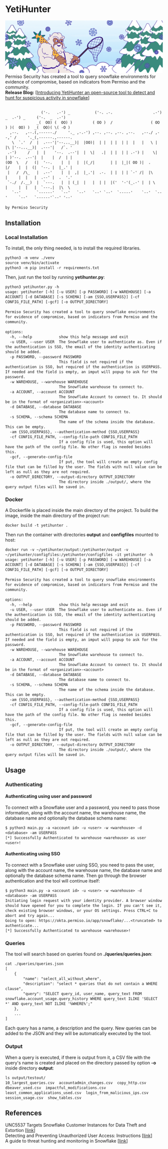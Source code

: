# YetiHunter
![image](.img/Yeti-Snowflake.png)
Permiso Security has created a tool to query snowflake environments for evidence of compromise, based on indicators from Permiso and the community.\
**Release Blog:** [[Introducing YetiHunter an open-source tool to detect and hunt for suspicious activity in snowflake](https://permiso.io/blog/introducing-yetihunter-an-open-source-tool-to-detect-and-hunt-for-suspicious-activity-in-snowflake)]
````

                ('-.   .-') _           ('-. .-.                  .-') _  .-') _     ('-.  _  .-')
              _(  OO) (  OO) )         ( OO )  /                 ( OO ) )(  OO) )  _(  OO)( \( -O )
  ,--.   ,--.(,------./     '._ ,-.-') ,--. ,--. ,--. ,--.   ,--./ ,--,' /     '._(,------.,------.
   \  `.'  /  |  .---'|'--...__)|  |OO)|  | |  | |  | |  |   |   \ |  |\ |'--...__)|  .---'|   /`. '
 .-')     /   |  |    '--.  .--'|  |  \|   .|  | |  | | .-') |    \|  | )'--.  .--'|  |    |  /  | |
(OO  \   /   (|  '--.    |  |   |  |(_/|       | |  |_|( OO )|  .     |/    |  |  (|  '--. |  |_.' |
 |   /  /\_   |  .--'    |  |  ,|  |_.'|  .-.  | |  | | `-' /|  |\    |     |  |   |  .--' |  .  '.'
 `-./  /.__)  |  `---.   |  | (_|  |   |  | |  |('  '-'(_.-' |  | \   |     |  |   |  `---.|  |\  \
   `--'       `------'   `--'   `--'   `--' `--'  `-----'    `--'  `--'     `--'   `------'`--' '--'
                                                                       by Permiso Security
````
## Installation
### Local Installation
To install, the only thing needed, is to install the required libraries.
````
python3 -m venv ./venv
source venv/bin/activate
python3 -m pip install -r requirements.txt
````
Then, just run the tool by running **yetihunter.py**:
````
python3 yetihunter.py -h
usage: yetihunter [-h] [-u USER] [-p PASSWORD] [-w WAREHOUSE] [-a ACCOUNT] [-d DATABASE] [-s SCHEMA] [-am {SSO,USERPASS}] [-cf CONFIG_FILE_PATH] [-gcf] [-o OUTPUT_DIRECTORY]

Permiso Security has created a tool to query snowflake environments for evidence of compromise, based on indicators from Permiso and the community.

options:
  -h, --help            show this help message and exit
  -u USER, --user USER  The Snowflake user to authenticate as. Even if the authentication is SSO, the email of the identity authenticating should be added.
  -p PASSWORD, --password PASSWORD
                        This field is not required if the authentication is SSO, but required if the authentication is USERPASS. If needed and the field is empty, an imput will popup to ask for the password.
  -w WAREHOUSE, --warehouse WAREHOUSE
                        The Snowflake warehouse to connect to.
  -a ACCOUNT, --account ACCOUNT
                        The Snowflake Account to connect to. It should be in the format of <organization>-<account>
  -d DATABASE, --database DATABASE
                        The database name to connect to.
  -s SCHEMA, --schema SCHEMA
                        The name of the schema inside the database. This can be empty.
  -am {SSO,USERPASS}, --authentication-method {SSO,USERPASS}
  -cf CONFIG_FILE_PATH, --config-file-path CONFIG_FILE_PATH
                        If a config file is used, this option will have the path of the config file. No other flag is needed besides this.
  -gcf, --generate-config-file
                        If put, the tool will create an empty config file that can be filled by the user. The fields with null value can be left as null as they are not required.
  -o OUTPUT_DIRECTORY, --output-directory OUTPUT_DIRECTORY
                        The directory inside ./output/, where the query output files will be saved in.
````
### Docker
A Dockerfile is placed inside the main directory of the project. To build the image, inside the main directory of the project run:
````
docker build -t yetihunter .
````
Then run the container with directories **output** and **configfiles** mounted to host:
````
docker run -v ~/yetihunter/output:/yetihunter/output -v ~/yetihunter/configfiles:/yetihunter/configfiles -it yetihunter -h
usage: yetihunter [-h] [-u USER] [-p PASSWORD] [-w WAREHOUSE] [-a ACCOUNT] [-d DATABASE] [-s SCHEMA] [-am {SSO,USERPASS}] [-cf CONFIG_FILE_PATH] [-gcf] [-o OUTPUT_DIRECTORY]

Permiso Security has created a tool to query snowflake environments for evidence of compromise, based on indicators from Permiso and the community.

options:
  -h, --help            show this help message and exit
  -u USER, --user USER  The Snowflake user to authenticate as. Even if the authentication is SSO, the email of the identity authenticating should be added.
  -p PASSWORD, --password PASSWORD
                        This field is not required if the authentication is SSO, but required if the authentication is USERPASS. If needed and the field is empty, an imput will popup to ask for the password.
  -w WAREHOUSE, --warehouse WAREHOUSE
                        The Snowflake warehouse to connect to.
  -a ACCOUNT, --account ACCOUNT
                        The Snowflake Account to connect to. It should be in the format of <organization>-<account>
  -d DATABASE, --database DATABASE
                        The database name to connect to.
  -s SCHEMA, --schema SCHEMA
                        The name of the schema inside the database. This can be empty.
  -am {SSO,USERPASS}, --authentication-method {SSO,USERPASS}
  -cf CONFIG_FILE_PATH, --config-file-path CONFIG_FILE_PATH
                        If a config file is used, this option will have the path of the config file. No other flag is needed besides this.
  -gcf, --generate-config-file
                        If put, the tool will create an empty config file that can be filled by the user. The fields with null value can be left as null as they are not required.
  -o OUTPUT_DIRECTORY, --output-directory OUTPUT_DIRECTORY
                        The directory inside ./output/, where the query output files will be saved in.
````

## Usage
### Authenticating
#### Authenticating using user and password
To connect with a Snowflake user and a password, you need to pass those information, along with the account name, the warehouse name, the database name and optionally the database schema name:
````
$ python3 main.py -a <account id> -u <user> -w <warehouse> -d <database> -am USERPASS
[*] Successfully Authenticated to warehouse <warehouse> as user <user>!
````
#### Authenticating using SSO
To connect with a Snowflake user using SSO, you need to pass the user, along with the account name, the warehouse name, the database name and optionally the database schema name. Then go through the browser authentication and the tool will continue itself:
````
$ python3 main.py -a <account id> -u <user> -w <warehouse> -d <database> -am USERPASS
Initiating login request with your identity provider. A browser window should have opened for you to complete the login. If you can't see it, check existing browser windows, or your OS settings. Press CTRL+C to abort and try again...
Going to open: https://okta.permiso.io/app/snowflake/...<truncated> to authenticate...
[*] Successfully Authenticated to warehouse <warehouse>!
````
### Queries
The tool will search based on queries found on **./queries/queries.json**:
````
cat ./queries/queries.json
[
    {
        "name": "select_all_without_where",
        "description": "select * queries that do not contain a WHERE clause",
        "query": "SELECT query_id, user_name, query_text FROM snowflake.account_usage.query_history WHERE query_text ILIKE 'SELECT *' AND query_text NOT ILIKE '%WHERE%';"
    },
    ...
]
````
Each query has a name, a description and the query. New queries can be added to the JSON and they will be automatically executed by the tool.
### Output
When a query is executed, if there is output from it, a CSV file with the query's name is created and placed on the directory passed by option **-o** inside directory **output**:
````
ls output/testout/
10_largest_queries.csv  accountadmin_changes.csv  copy_http.csv  dbeaver_used.csv  impactful_modifications.csv  least_common_applications_used.csv  login_from_malicious_ips.csv  session_usage.csv  show_tables.csv
````
## References
UNC5537 Targets Snowflake Customer Instances for Data Theft and Extortion [[link](https://cloud.google.com/blog/topics/threat-intelligence/unc5537-snowflake-data-theft-extortion)]\
Detecting and Preventing Unauthorized User Access: Instructions [[link](https://community.snowflake.com/s/article/Communication-ID-0108977-Additional-Information)]\
A guide to threat hunting and monitoring in Snowflake [[link](https://securitylabs.datadoghq.com/articles/a-guide-to-threat-hunting-and-monitoring-in-snowflake/)]

